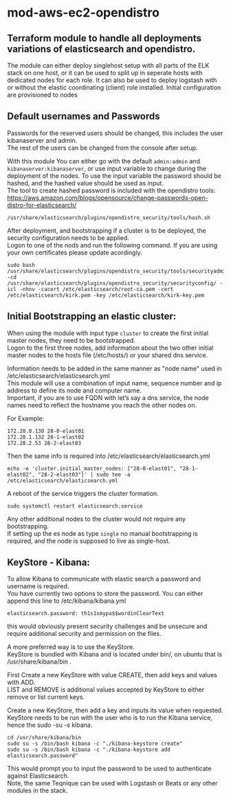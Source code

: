 # mod-aws-ec2-opendistro
## Terraform module to handle all deployments variations of elasticsearch and opendistro.
The module can either deploy singlehost setup with all parts of the ELK stack on one host, or it can be used to split up in seperate hosts with dedicated nodes for each role. It can also be used to deploy logstash with or without the elastic coordinating (client) role installed.  Initial configuration are provisioned to nodes

## Default usernames and Passwords 
Passwords for the reserved users should be changed, this includes the user kibanaserver and admin.    
The rest of the users can be changed from the console after setup.   

With this module You can either go with the default `admin:admin` and `kibanaserver:kibanaserver`, or use input variable to change during the deployment of the nodes. To use the input variable the password should be hashed, and the hashed value should be used as input.   
The tool to create hashed password is included with the opendistro tools:    
https://aws.amazon.com/blogs/opensource/change-passwords-open-distro-for-elasticsearch/   
```
/usr/share/elasticsearch/plugins/opendistro_security/tools/hash.sh
```

After deployment, and bootstrapping if a cluster is to be deployed, the security configuration needs to be applied.   
Logon to one of the nods and run the following command. If you are using your own certificates please update acordingly.

```
sudo bash /usr/share/elasticsearch/plugins/opendistro_security/tools/securityadmin.sh -cd /usr/share/elasticsearch/plugins/opendistro_security/securityconfig/ -icl -nhnv -cacert /etc/elasticsearch/root-ca.pem -cert /etc/elasticsearch/kirk.pem -key /etc/elasticsearch/kirk-key.pem
```


## Initial Bootstrapping an elastic cluster:

When using the module with input type `cluster` to create the first initial master nodes, they need to be bootstrapped.   
Logon to the first three nodes, add information about the two other initial master nodes to the hosts file (/etc/hosts/) or your shared dns service.   

Information needs to be added in the same manner as "node name" used in /etc/elasticsearch/elasticsearch.yml   
This module will use a combination of input name, sequence number and ip address to define its node and computer name.   
Important, if you are to use FQDN with let’s say a dns service, the node names need to reflect the hostname you reach the other nodes on.   

For Example: 
```    
172.28.0.130 28-0-elast01
172.28.1.132 28-1-elast02
172.28.2.53 28-2-elast03
```

Then the same info is required into /etc/elasticsearch/elasticsearch.yml   
```
echo -e 'cluster.initial_master_nodes: ["28-0-elast01", "28-1-elast02", "28-2-elast03"]' | sudo tee -a /etc/elasticsearch/elasticsearch.yml 
```

A reboot of the service triggers the cluster formation.   
```
sudo systemctl restart elasticsearch.service
```

Any other additional nodes to the cluster would not require any bootstrapping.   
If setting up the es node as type `single` no manual bootstrapping is required, and the node is supposed to live as single-host.   



## KeyStore - Kibana: 
To allow Kibana to communicate with elastic search a password and username is required.    
You have currently two options to store the password. You can either append this line to /etc/kibana/kibana.yml   

```
elasticsearch.password: th1s1smypa$$wordinClearText
```
this would obviously present security challenges and be unsecure and require additional security and permission on the files.   


A more preferred way is to use the KeyStore.   
KeyStore is bundled with Kibana and is located under bin/, on ubuntu that is /usr/share/kibana/bin .   

First Create a new KeyStore with value CREATE, then add keys and values with ADD.   
LIST and REMOVE is additional values accepted by KeyStore to either remove or list current keys.      

Create a new KeyStore, then add a key and inputs its value when requested.   
KeyStore needs to be run with the user who is to run the Kibana service, hence the sudo -su -s kibana.      
```
cd /usr/share/kibana/bin
sudo su -s /bin/bash kibana -c "./kibana-keystore create"
sudo su -s /bin/bash kibana -c "./kibana-keystore add elasticsearch.password"
```

This would prompt you to input the password to be used to authenticate against Elasticsearch.   
Note, the same Teqnique can be used with Logstash or Beats or any other modules in the stack.   

